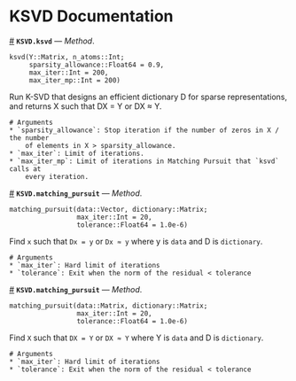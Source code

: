 
<a id='KSVD-Documentation-1'></a>

# KSVD Documentation

<a id='KSVD.ksvd-Tuple{Array{T,2},Int64}' href='#KSVD.ksvd-Tuple{Array{T,2},Int64}'>#</a>
**`KSVD.ksvd`** &mdash; *Method*.



```
ksvd(Y::Matrix, n_atoms::Int;
     sparsity_allowance::Float64 = 0.9,
     max_iter::Int = 200,
     max_iter_mp::Int = 200)
```

Run K-SVD that designs an efficient dictionary D for sparse representations, and returns X such that DX = Y or DX ≈ Y.

```
# Arguments
* `sparsity_allowance`: Stop iteration if the number of zeros in X / the number
    of elements in X > sparsity_allowance.
* `max_iter`: Limit of iterations.
* `max_iter_mp`: Limit of iterations in Matching Pursuit that `ksvd` calls at
    every iteration.
```

<a id='KSVD.matching_pursuit-Tuple{Array{T,1},Array{T,2}}' href='#KSVD.matching_pursuit-Tuple{Array{T,1},Array{T,2}}'>#</a>
**`KSVD.matching_pursuit`** &mdash; *Method*.



```
matching_pursuit(data::Vector, dictionary::Matrix;
                 max_iter::Int = 20,
                 tolerance::Float64 = 1.0e-6)
```

Find `x` such that `Dx = y` or `Dx ≈ y` where y is `data` and D is `dictionary`.

```
# Arguments
* `max_iter`: Hard limit of iterations
* `tolerance`: Exit when the norm of the residual < tolerance
```

<a id='KSVD.matching_pursuit-Tuple{Array{T,2},Array{T,2}}' href='#KSVD.matching_pursuit-Tuple{Array{T,2},Array{T,2}}'>#</a>
**`KSVD.matching_pursuit`** &mdash; *Method*.



```
matching_pursuit(data::Matrix, dictionary::Matrix;
                 max_iter::Int = 20,
                 tolerance::Float64 = 1.0e-6)
```

Find `X` such that `DX = Y` or `DX ≈ Y` where Y is `data` and D is `dictionary`.

```
# Arguments
* `max_iter`: Hard limit of iterations
* `tolerance`: Exit when the norm of the residual < tolerance
```

